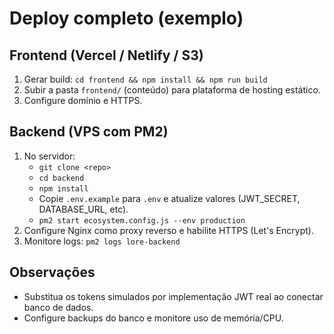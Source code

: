 # Deploy completo (exemplo)

## Frontend (Vercel / Netlify / S3)
1. Gerar build: `cd frontend && npm install && npm run build`
2. Subir a pasta `frontend/` (conteúdo) para plataforma de hosting estático.
3. Configure domínio e HTTPS.

## Backend (VPS com PM2)
1. No servidor:
   - `git clone <repo>`
   - `cd backend`
   - `npm install`
   - Copie `.env.example` para `.env` e atualize valores (JWT_SECRET, DATABASE_URL, etc).
   - `pm2 start ecosystem.config.js --env production`
2. Configure Nginx como proxy reverso e habilite HTTPS (Let's Encrypt).
3. Monitore logs: `pm2 logs lore-backend`

## Observações
- Substitua os tokens simulados por implementação JWT real ao conectar banco de dados.
- Configure backups do banco e monitore uso de memória/CPU.
